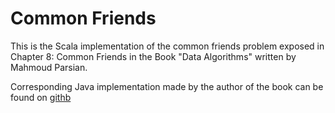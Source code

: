 Common Friends
=========================


This is the Scala implementation of the common friends problem
exposed in Chapter 8: Common Friends in the Book "Data Algorithms"
written by Mahmoud Parsian.

Corresponding Java implementation made by the author of the 
book can be found on [githb](https://github.com/mahmoudparsian/data-algorithms-book/blob/master/src/main/java/org/dataalgorithms/chap08/sparkwithlambda/FindCommonFriends.java)